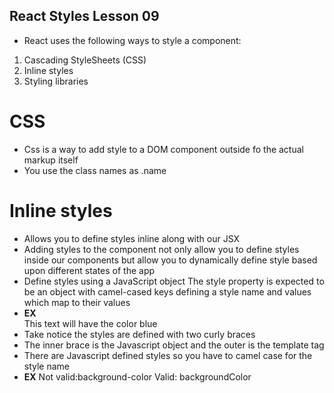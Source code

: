 ## React Styles Lesson 09
- React uses the following ways to style a component: 
1. Cascading StyleSheets (CSS)
2. Inline styles
3. Styling libraries
# CSS
- Css is a way to add style to a DOM component outside fo the actual markup itself
- You use the class names as .name
# Inline styles
- Allows you to define styles inline along with our JSX
- Adding styles to the component not only allow you to define styles inside our components but allow you to dynamically define style based upon different states of the app
- Define styles using a JavaScript object
The style property is expected to be an object with camel-cased keys defining a style name and values which map to their values
- **EX** <div style={{color:blue}}>This text will have the color blue </div>
- Take notice the styles are defined with two curly braces 
- The inner brace is the Javascript object and the outer is the template tag
- There are Javascript defined styles so you have to camel case for the style name
- **EX** 
Not valid:background-color
Valid: backgroundColor

